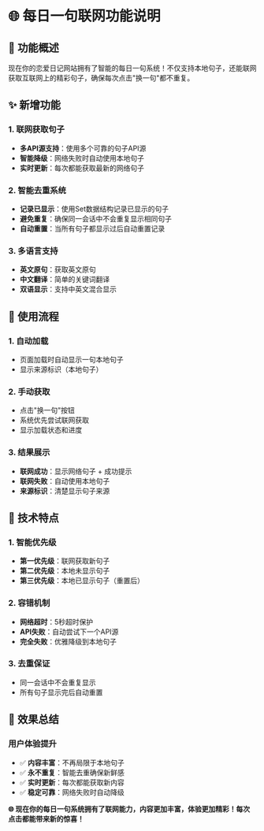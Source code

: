 # 🌐 每日一句联网功能说明

## 🎯 功能概述

现在你的恋爱日记网站拥有了智能的每日一句系统！不仅支持本地句子，还能联网获取互联网上的精彩句子，确保每次点击"换一句"都不重复。

## ✨ 新增功能

### 1. **联网获取句子**
- **多API源支持**：使用多个可靠的句子API源
- **智能降级**：网络失败时自动使用本地句子
- **实时更新**：每次都能获取最新的网络句子

### 2. **智能去重系统**
- **记录已显示**：使用Set数据结构记录已显示的句子
- **避免重复**：确保同一会话中不会重复显示相同句子
- **自动重置**：当所有句子都显示过后自动重置记录

### 3. **多语言支持**
- **英文原句**：获取英文原句
- **中文翻译**：简单的关键词翻译
- **双语显示**：支持中英文混合显示

## 🚀 使用流程

### 1. **自动加载**
- 页面加载时自动显示一句本地句子
- 显示来源标识（本地句子）

### 2. **手动获取**
- 点击"换一句"按钮
- 系统优先尝试联网获取
- 显示加载状态和进度

### 3. **结果展示**
- **联网成功**：显示网络句子 + 成功提示
- **联网失败**：自动使用本地句子
- **来源标识**：清楚显示句子来源

## 🔧 技术特点

### 1. **智能优先级**
- **第一优先级**：联网获取新句子
- **第二优先级**：本地未显示句子
- **第三优先级**：本地已显示句子（重置后）

### 2. **容错机制**
- **网络超时**：5秒超时保护
- **API失败**：自动尝试下一个API源
- **完全失败**：优雅降级到本地句子

### 3. **去重保证**
- 同一会话中不会重复显示
- 所有句子显示完后自动重置

## 🎉 效果总结

### 用户体验提升
- ✅ **内容丰富**：不再局限于本地句子
- ✅ **永不重复**：智能去重确保新鲜感
- ✅ **实时更新**：每次都能获取新内容
- ✅ **稳定可靠**：网络失败时自动降级

**🌐 现在你的每日一句系统拥有了联网能力，内容更加丰富，体验更加精彩！每次点击都能带来新的惊喜！**
